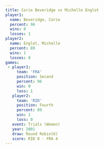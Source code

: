 ```yaml
---
title: Corie Beveridge vs Michelle Englot
player1:                
  name: Beveridge, Corie
  percent: 96           
  wins: 0               
  losses: 1             
player2:                
  name: Englot, Michelle
  percent: 89           
  wins: 1               
  losses: 0             
games:
 - player1:          
     team: 'FRA'     
     position: Second
     percent: 96     
     win: 0          
     loss: 1         
   player2:          
     team: 'RID'     
     position: Fourth
     percent: 89     
     win: 1          
     loss: 0         
   event: Trials (Women)
   year: 2001           
   draw: Round Robin(6) 
   score: RID 8 - FRA 4 
---
```

